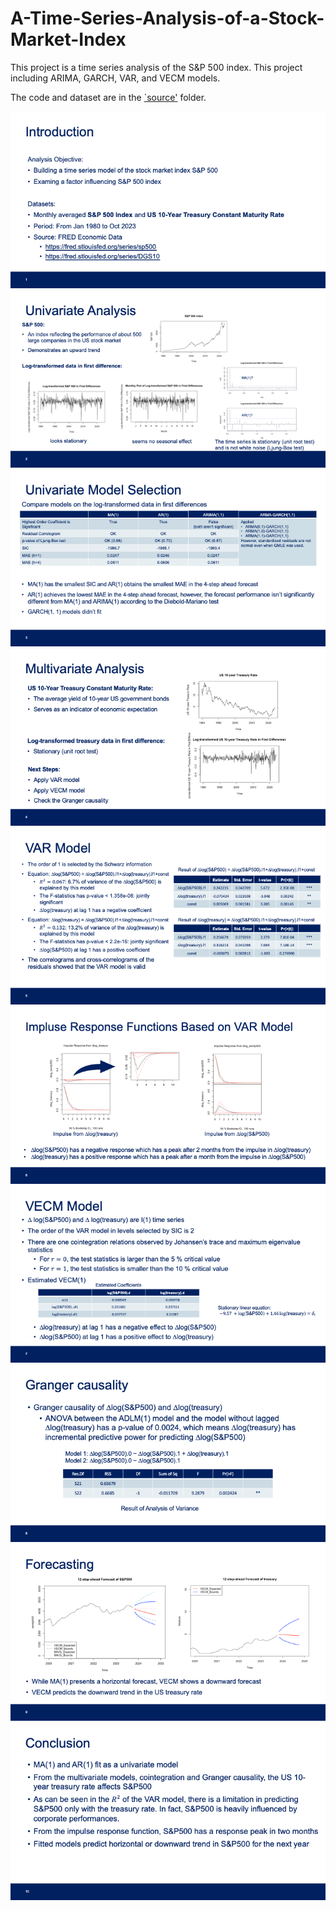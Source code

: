 # A-Time-Series-Analysis-of-a-Stock-Market-Index

This project is a time series analysis of the S&P 500 index. This project including ARIMA, GARCH, VAR, and VECM models.

The code and dataset are in the [`source'](./source) folder.

![Project Image](./img/Slide1.png)
![Project Image](./img/Slide2.png)
![Project Image](./img/Slide3.png)
![Project Image](./img/Slide4.png)
![Project Image](./img/Slide5.png)
![Project Image](./img/Slide6.png)
![Project Image](./img/Slide7.png)
![Project Image](./img/Slide8.png)
![Project Image](./img/Slide9.png)
![Project Image](./img/Slide10.png)
